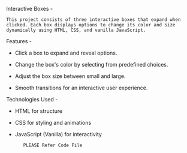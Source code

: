 Interactive Boxes -

    This project consists of three interactive boxes that expand when clicked. Each box displays options to change its color and size dynamically using HTML, CSS, and vanilla JavaScript.

Features -

* Click a box to expand and reveal options.

* Change the box's color by selecting from predefined choices.

* Adjust the box size between small and large.

* Smooth transitions for an interactive user experience.

Technologies Used -

* HTML for structure

* CSS for styling and animations

* JavaScript (Vanilla) for interactivity

         PLEASE Refer Code File
